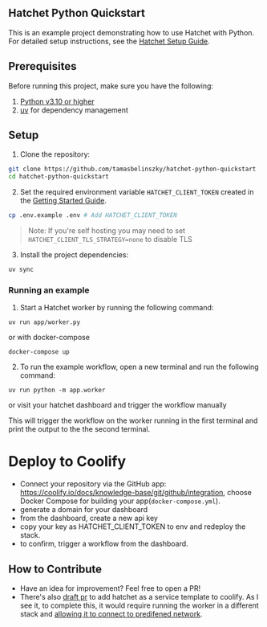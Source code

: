 ## Hatchet Python Quickstart

This is an example project demonstrating how to use Hatchet with Python. For detailed setup instructions, see the [Hatchet Setup Guide](https://docs.hatchet.run/home/setup).

## Prerequisites

Before running this project, make sure you have the following:

1. [Python v3.10 or higher](https://www.python.org/downloads/)
2. [uv](https://docs.astral.sh/uv/getting-started/installation/) for dependency management

## Setup

1. Clone the repository:

```bash
git clone https://github.com/tamasbelinszky/hatchet-python-quickstart
cd hatchet-python-quickstart
```

2. Set the required environment variable `HATCHET_CLIENT_TOKEN` created in the [Getting Started Guide](https://docs.hatchet.run/home/hatchet-cloud-quickstart).

```bash
cp .env.example .env # Add HATCHET_CLIENT_TOKEN
```

> Note: If you're self hosting you may need to set `HATCHET_CLIENT_TLS_STRATEGY=none` to disable TLS

3. Install the project dependencies:

```bash
uv sync
```

### Running an example

1. Start a Hatchet worker by running the following command:

```shell
uv run app/worker.py
```

or with docker-compose

```shell
docker-compose up
```

2. To run the example workflow, open a new terminal and run the following command:

```shell
uv run python -m app.worker
```

or visit your hatchet dashboard and trigger the workflow manually

This will trigger the workflow on the worker running in the first terminal and print the output to the the second terminal.

# Deploy to Coolify

- Connect your repository via the GitHub app: https://coolify.io/docs/knowledge-base/git/github/integration, choose Docker Compose for building your app(`docker-compose.yml`).
- generate a domain for your dashboard
- from the dashboard, create a new api key
- copy your key as HATCHET_CLIENT_TOKEN to env and redeploy the stack.
- to confirm, trigger a workflow from the dashboard.

## How to Contribute

- Have an idea for improvement? Feel free to open a PR!
- There's also [draft pr](https://github.com/coollabsio/coolify/pull/6313) to add hatchet as a service template to coolify. As I see it, to complete this, it would require running the worker in a different stack and [allowing it to connect to predifened network](https://coolify.io/docs/builds/packs/docker-compose#connect-to-predefined-networks).
